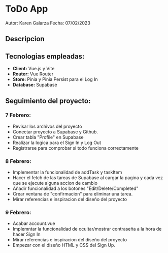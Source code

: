 # [](https://github.com/karengala/Final-project/blob/main/README.md)ToDo App

<!-- [Click para acceder a la web](https://todo-zantonz.vercel.app/) -->

Autor: Karen Galarza
Fecha: 07/02/2023

## Descripcion

<!-- ![Pagina Home](https://i.postimg.cc/m2rV83dV/Captura-de-pantalla-2022-08-25-a-las-10-38-46.png)

Se trata del proyecto final realizado durante el bootcamp de Front End Development en el Ironhack que consiste en una pagina web que te permite gestionar tus tareas.

Es una aplicacion creada con Vue.js que permite a usuarios crear una cuenta, añadir tareas a completar, editarlas, marcarlas como completadas y finalmente borrarlas. Nuestra pagina web esta vinculada a una base de datos, donde estaremos almacenando todos los datos de usuarios y las tareas. En este caso, para gestionarlo utilizaremos Supabase, que nos ofrece un subconjunto de funcionalidades de Back End que nos permite gestionarlo como un servicio.

__El objetivo__ de este proyecto es poner en practica los conocimientos de Vue.js obtenidos durante el curos y ademas poder conectarlo a una base de datos externa y gestionarla. -->

## Tecnologias empleadas:

- **Client:** Vue.js y Vite
- **Router:** Vue Router
- **Store:** Pinia y Pinia Persist para el Log In
- **Database:** Supabase

## Seguimiento del proyecto:

### 7 Febrero:

- Revisar los archivos del proyecto
- Conectar proyecto a Supabase y Github.
- Crear tabla "Profile" en Supabase
- Realizar la logica para el Sign In y Log Out
- Registrarse para comprobar si todo funciona correctamente

### 8 Febrero:

- Implementar la funcionalidad de addTask y taskItem
- Hacer el fetch de las tareas de Supabase al cargar la pagina y cada vez que se ejecute alguna accion de cambio
- Añadir funcionalidad a los botones "Edit/Delete/Completed"
- Crear ventana de "confirmacion" para eliminar una tarea.
- Mirar referencias e inspiracion del diseño del proyecto

### 9 Febrero:

- Acabar account.vue
- Implemntar la funcionalidad de ocultar/mostrar contraseña a la hora de hacer Sign In
- Mirar referencias e inspiracion del diseño del proyecto
- Empezar con el diseño HTML y CSS del Sign Up.

<!-- ### 23 de agosto:

*
* Adaptar el diseño a la version movil, en este caso solo hay solo media query que se activa a partir de 747px para abajo

### 24 de agosto:
* Implementar menu hamburguesa para versiones moviles
* Cuando el usuario clique en el boton de toggle y cambie el estado de la tarea a "Hecha", esta se tacha
* Subir el proyecto a Vercel para que este disponible para todo el mundo
* Comenzar con la parte del perfil de usuario ~~(opcional)~~

### 25 de agosto:
* Repaso a la pagina y todas sus funcionalidades
* Preparar el README con la descripcion del proyecto
* Preparar la presentacion del proyecto
* Implementar funcionalidad del Timer -->
